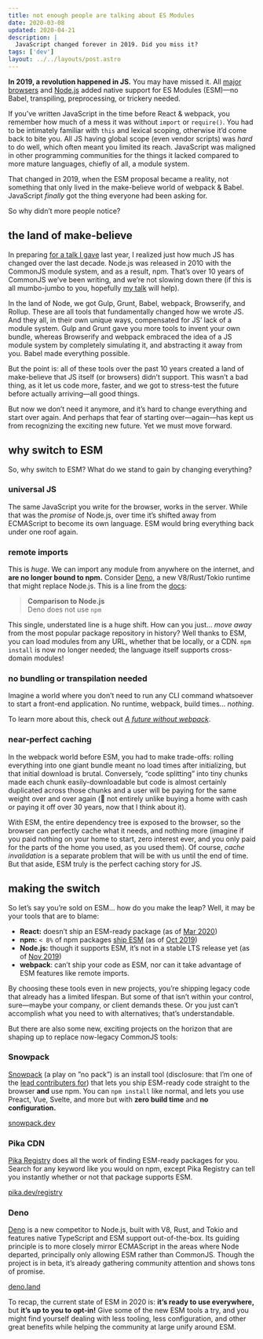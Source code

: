 ```yaml
---
title: not enough people are talking about ES Modules
date: 2020-03-08
updated: 2020-04-21
description: |
  JavaScript changed forever in 2019. Did you miss it?
tags: ['dev']
layout: ../../layouts/post.astro
---
```


**In 2019, a revolution happened in JS.** You may have missed it. All [major browsers][esm-browser]
and [Node.js][esm-node] added native support for ES Modules (ESM)—no Babel, transpiling,
preprocessing, or trickery needed.

If you’ve written JavaScript in the time before React & webpack, you remember how much of a mess it
was without `import` or `require()`. You had to be intimately familiar with `this` and lexical
scoping, otherwise it’d come back to bite you. All JS having global scope (even vendor scripts) was
_hard_ to do well, which often meant you limited its reach. JavaScript was maligned in other
programming communities for the things it lacked compared to more mature languages, chiefly of all,
a module system.

That changed in 2019, when the ESM proposal became a reality, not something that only lived in the
make-believe world of webpack & Babel. JavaScript _finally_ got the thing everyone had been asking
for.

So why didn’t more people notice?

## the land of make-believe

In preparing [for a talk I gave][pika-web] last year, I realized just how much JS has changed over
the last decade. Node.js was released in 2010 with the CommonJS module system, and as a result, npm.
That’s over 10 years of CommonJS we’ve been writing, and we’re not slowing down there (if this is
all mumbo-jumbo to you, hopefully [my talk][pika-web] will help).

In the land of Node, we got Gulp, Grunt, Babel, webpack, Browserify, and Rollup. These are all tools
that fundamentally changed how we wrote JS. And they all, in their own unique ways, compensated for
JS’ lack of a module system. Gulp and Grunt gave you more tools to invent your own bundle, whereas
Browserify and webpack embraced the idea of a JS module system by completely simulating it, and
abstracting it away from you. Babel made everything possible.

But the point is: all of these tools over the past 10 years created a land of make-believe that JS
itself (or browsers) didn’t support. This wasn’t a bad thing, as it let us code more, faster, and we
got to stress-test the future before actually arriving—all good things.

But now we don’t need it anymore, and it’s hard to change everything and start over again. And
perhaps that fear of starting over—again—has kept us from recognizing the exciting new future. Yet
we must move forward.

## why switch to ESM

So, why switch to ESM? What do we stand to gain by changing everything?

### universal JS

The same JavaScript you write for the browser, works in the server. While that was the _promise_ of
Node.js, over time it’s shifted away from ECMAScript to become its own language. ESM would bring
everything back under one roof again.

### remote imports

This is _huge_. We can import any module from anywhere on the internet, and **are no longer bound to
npm.** Consider [Deno][deno], a new V8/Rust/Tokio runtime that might replace Node.js. This is a line
from the [docs][deno-docs]:

> **Comparison to Node.js**<br/> Deno does not use `npm`

This single, understated line is a huge shift. How can you just… _move away_ from the most popular
package repository in history? Well thanks to ESM, you can load modules from any URL, whether that
be locally, or a CDN. `npm install` is now no longer needed; the language itself supports
cross-domain modules!

### no bundling or transpilation needed

Imagine a world where you don’t need to run any CLI command whatsoever to start a front-end
application. No runtime, webpack, build times… _nothing_.

To learn more about this, check out _[A future without webpack][pika-webpack]_.

### near-perfect caching

In the webpack world before ESM, you had to make trade-offs: rolling everything into one giant
bundle meant no load times after initializing, but that initial download is brutal. Conversely,
“code splitting” into tiny chunks made each chunk easily-downloadable but code is almost certainly
duplicated across those chunks and a user will be paying for the same weight over and over again (🤔
not entirely unlike buying a home with cash or paying it off over 30 years, now that I think about
it).

With ESM, the entire dependency tree is exposed to the browser, so the browser can perfectly cache
what it needs, and nothing more (imagine if you paid nothing on your home to start, zero interest
ever, and you only paid for the parts of the home you used, as you used them). Of course, _cache
invalidation_ is a separate problem that will be with us until the end of time. But that aside, ESM
truly is the perfect caching story for JS.

## making the switch

So let’s say you’re sold on ESM… how do you make the leap? Well, it may be your tools that are to
blame:

- **React:** doesn’t ship an ESM-ready package (as of [Mar 2020][esm-react])
- **npm:** `< 8%` of npm packages [ship ESM][esm-npm] (as of [Oct 2019][esm-npm])
- **Node.js:** though it supports ESM, it’s not in a stable LTS release yet (as of [Nov
  2019][esm-node])
- **webpack**: can’t ship your code as ESM, nor can it take advantage of ESM features like remote
  imports.

By choosing these tools even in new projects, you’re shipping legacy code that already has a limited
lifespan. But some of that isn’t within your control, sure—maybe your company, or client demands
these. Or you just can’t accomplish what you need to with alternatives; that’s understandable.

But there are also some new, exciting projects on the horizon that are shaping up to replace
now-legacy CommonJS tools:

### Snowpack

[Snowpack][snowpack] (a play on ”no pack”) is an install tool (disclosure: that I’m one of the [lead
contributers for][snowpack-contrib]) that lets you ship ESM-ready code straight to the browser
**and** use npm. You can `npm install` like normal, and lets you use Preact, Vue, Svelte, and more
but with **zero build time** and **no configuration.**

[snowpack.dev][snowpack]

### Pika CDN

[Pika Registry][pika-registry] does all the work of finding ESM-ready packages for you. Search for
any keyword like you would on npm, except Pika Registry can tell you instantly whether or not that
package supports ESM.

[pika.dev/registry][pika-registry]

### Deno

[Deno][deno] is a new competitor to Node.js, built with V8, Rust, and Tokio and features native
TypeScript and ESM support out-of-the-box. Its guiding principle is to more closely mirror
ECMAScript in the areas where Node departed, principally only allowing ESM rather than CommonJS.
Though the project is in beta, it’s already gathering community attention and shows tons of promise.

[deno.land][deno]

To recap, the current state of ESM in 2020 is: **it’s ready to use everywhere,** but **it’s up to
you to opt-in!** Give some of the new ESM tools a try, and you might find yourself dealing with less
tooling, less configuration, and other great benefits while helping the community at large unify
around ESM.

[deno]: https://deno.land/
[deno-docs]: https://deno.land/std/manual.md#introduction
[esm-browser]: https://caniuse.com/#feat=es6-module
[esm-node]:
  https://medium.com/@nodejs/announcing-core-node-js-support-for-ecmascript-modules-c5d6dc29b663
[esm-npm]: https://www.pika.dev/about/stats
[esm-react]: https://github.com/facebook/react/issues/11503
[pika-registry]: https://www.pika.dev/registry
[pika-webpack]: https://dev.to/pika/a-future-without-webpack-ago
[snowpack]: https://www.snowpack.dev/
[snowpack-contrib]: https://github.com/pikapkg/snowpack/graphs/contributors
[pika-web]: https://www.youtube.com/watch?v=Sn2e62CZ41g
